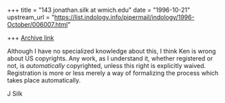 +++
title = "143 jonathan.silk at wmich.edu"
date = "1996-10-21"
upstream_url = "https://list.indology.info/pipermail/indology/1996-October/006007.html"

+++
[Archive link](https://list.indology.info/pipermail/indology/1996-October/006007.html)

Although I have no specialized knowledge about this, I think Ken is wrong
about US copyrights.  Any work, as I understand it, whether registered or
not, is *automatically* copyrighted, unless this right is explicitly waived. 
Registration is more or less merely a way of formalizing the process which
takes place automatically.  

J Silk





